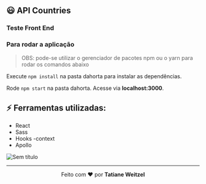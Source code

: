 ## :smiley: API Countries
  ### Teste Front End



### Para rodar a aplicação

> OBS: pode-se utilizar o gerenciador de pacotes npm ou o yarn para rodar os comandos abaixo

Execute ```npm install``` na pasta dahorta para instalar as dependências.

Rode ```npm start``` na pasta dahorta. Acesse via **localhost:3000**.

## :zap: Ferramentas utilizadas:
- React
- Sass
- Hooks
-context
- Apollo



![Sem título](https://user-images.githubusercontent.com/52081179/144344557-79a64820-415d-44f6-88ba-7b6b2b62f31f.png)



 ---
 <p align="center">Feito com ❤️ por <strong>Tatiane Weitzel<p>




